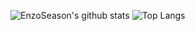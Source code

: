 ![EnzoSeason's github stats](https://github-readme-stats.vercel.app/api?username=EnzoSeason&show_icons=true&theme=radical) ![Top Langs](https://github-readme-stats.vercel.app/api/top-langs/?username=EnzoSeason&layout=compact&theme=dark)
